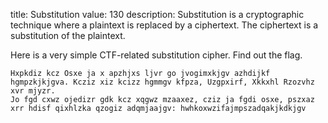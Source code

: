title: Substitution
value: 130
description: Substitution is a cryptographic technique where a plaintext is replaced by a ciphertext. The ciphertext is a substitution of the plaintext.

Here is a very simple CTF-related substitution cipher. Find out the flag.

```
Hxpkdiz kcz Osxe ja x apzhjxs ljvr go jvogimxkjgv azhdijkf hgmpzkjkjgva. Kcziz xiz kcizz hgmmgv kfpza, Uzgpxirf, Xkkxhl Rzozvhz xvr mjyzr.
Jo fgd cxwz ojedizr gdk kcz xqgwz mzaaxez, cziz ja fgdi osxe, pszxaz xrr hdisf qixhlzka qzogiz adqmjaajgv: hwhkoxwzifajmpszadqakjkdkjgv
```